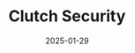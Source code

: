---  
layout: startup_page  
title: "Clutch Security"  
id: "clutch.security"  
permalink: "/clutchsecurityclutch.security01292025/"  
website: "https://www.clutch.security"  
funding_round: "Series A"  
funding_amount: "$20M"  
investors: "SignalFire, Lightspeed Venture Partners, Merlin Ventures"  
about: "Clutch Security builds tools to secure machine identities, addressing the growing issue of perimeter breaches in cybersecurity. Its platform provides network visibility, posture and risk management, and lifecycle management via a zero-trust approach, integrating with numerous infrastructure services and identity providers. The startup focuses on securing data like API keys, service accounts, and other credentials used by machines to interface with each other."  
markets: "Cybersecurity"  
hq: "Tel Aviv, Tel Aviv, Israel"  
founded_year: "2023"  
linkedin: "https://www.linkedin.com/company/clutch-security"  
twitter: ""  
instagram: ""  
facebook: ""  
crunchbase: "https://www.crunchbase.com/organization/clutch-security"  
pitchbook: "https://pitchbook.com/profiles/company/600003-19"  

date_display: "29-Jan-2025"  
date: "2025-01-29"

# SEO Optimization  
meta_title: "Clutch Security - Series A Funding ($20M)"  
meta_description: "Clutch Security, Clutch Security builds tools to secure machine identities, addressing the growing issue of perimeter breaches in cybersecurity. Its platform provides ..."  
meta_keywords: "Clutch Security, Cybersecurity, Series A funding"  
canonical_url: "https://startup.projectstartups.com/clutchsecurityclutch.security01292025/"  
---